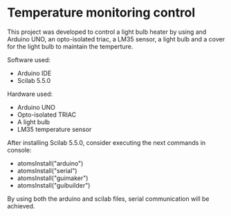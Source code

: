 # Temperature monitoring control
 
This project was developed to control a light bulb heater by using and Arduino UNO, an opto-isolated triac, a LM35 sensor, a light bulb and a cover for the light bulb to maintain the temperture.
 
Software used:
- Arduino IDE
- Scilab 5.5.0

Hardware used:
- Arduino UNO
- Opto-isolated TRIAC
- A light bulb
- LM35 temperature sensor

After installing Scilab 5.5.0, consider executing the next commands in console:
- atomsInstall("arduino")
- atomsInstall("serial")
- atomsInstall("guimaker")
- atomsInstall("guibuilder")

By using both the arduino and scilab files, serial communication will be achieved.
